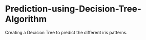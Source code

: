 # Prediction-using-Decision-Tree-Algorithm
Creating a Decision Tree to predict the different iris patterns.
